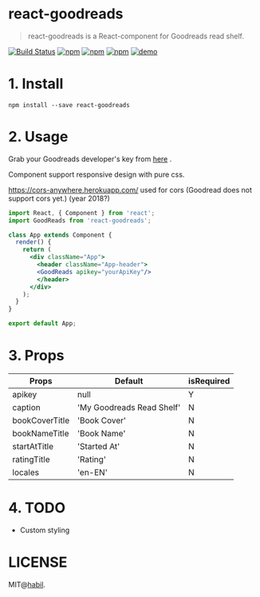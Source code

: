 # react-goodreads

> react-goodreads is a React-component for Goodreads read shelf.

[![Build Status](https://travis-ci.org/habil/react-goodreads.svg?branch=master)](https://travis-ci.org/habil/react-goodreads)
[![npm](https://img.shields.io/npm/v/react-goodreads.svg)](https://www.npmjs.com/package/react-goodreads)
[![npm](https://img.shields.io/npm/dm/react-goodreads.svg)](https://www.npmjs.com/package/react-goodreads)
[![npm](https://img.shields.io/npm/l/react-goodreads.svg)](https://www.npmjs.com/package/react-goodreads)
[![demo](https://img.shields.io/badge/LiveDemo-ClickHere-ff69b4.svg)](https://www.habil.dev/books/)


# 1. Install

```shell
npm install --save react-goodreads
```

# 2. Usage

Grab your Goodreads developer's key from [here](https://www.goodreads.com/api/keys) .

Component support responsive design with pure css.

https://cors-anywhere.herokuapp.com/ used for cors (Goodread does not support cors yet.) (year 2018?)


```jsx
import React, { Component } from 'react';
import GoodReads from 'react-goodreads';

class App extends Component {
  render() {
    return (
      <div className="App">
        <header className="App-header">
        <GoodReads apikey="yourApiKey"/>
        </header>
      </div>
    );
  }
}

export default App;
```
# 3. Props

| Props          | Default                   | isRequired |
|----------------|---------------------------|------------|
| apikey         | null                      |      Y     |
| caption        | 'My Goodreads Read Shelf' |      N     |
| bookCoverTitle | 'Book Cover'              |      N     |
| bookNameTitle  | 'Book Name'               |      N     |
| startAtTitle   | 'Started At'              |      N     |
| ratingTitle    | 'Rating'                  |      N     |
| locales        | 'en-EN'                   |      N     |

# 4. TODO

 - Custom styling

# LICENSE

MIT@[habil](https://github.com/habil).

